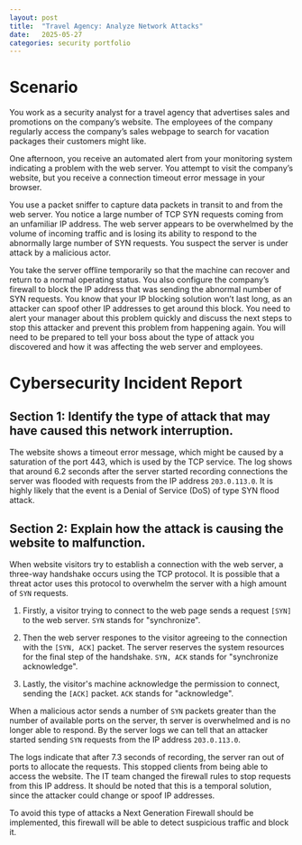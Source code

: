 ```yaml
---
layout: post
title:  "Travel Agency: Analyze Network Attacks"
date:   2025-05-27
categories: security portfolio
---
```


# Scenario

You work as a security analyst for a travel agency that advertises sales and promotions on the company’s website. The employees of the company regularly access the company’s sales webpage to search for vacation packages their customers might like.

One afternoon, you receive an automated alert from your monitoring system indicating a problem with the web server. You attempt to visit the company’s website, but you receive a connection timeout error message in your browser.

You use a packet sniffer to capture data packets in transit to and from the web server. You notice a large number of TCP SYN requests coming from an unfamiliar IP address. The web server appears to be overwhelmed by the volume of incoming traffic and is losing its ability to respond to the abnormally large number of SYN requests. You suspect the server is under attack by a malicious actor.

You take the server offline temporarily so that the machine can recover and return to a normal operating status. You also configure the company’s firewall to block the IP address that was sending the abnormal number of SYN requests. You know that your IP blocking solution won’t last long, as an attacker can spoof other IP addresses to get around this block. You need to alert your manager about this problem quickly and discuss the next steps to stop this attacker and prevent this problem from happening again. You will need to be prepared to tell your boss about the type of attack you discovered and how it was affecting the web server and employees.

# Cybersecurity Incident Report

## Section 1: Identify the type of attack that may have caused this network interruption.

The website shows a timeout error message, which might be caused by a saturation of the port 443, which is used by the TCP service. The log shows that around 6.2 seconds after the server started recording connections the server was flooded with requests from the IP address `203.0.113.0`. It is highly likely that the event is a Denial of Service (DoS) of type SYN flood attack.

## Section 2: Explain how the attack is causing the website to malfunction.

When website visitors try to establish a connection with the web server, a three-way handshake occurs using the TCP protocol. It is possible that a threat actor uses this protocol to overwhelm the server with a high amount of `SYN` requests.

1. Firstly, a visitor trying to connect to the web page sends a request `[SYN]` to the web server. `SYN` stands for "synchronize".

2. Then the web server respones to the visitor agreeing to the connection with the `[SYN, ACK]` packet. The server reserves the system resources for the final step of the handshake. `SYN, ACK` stands for "synchronize acknowledge".

3. Lastly, the visitor's machine acknowledge the permission to connect, sending the `[ACK]` packet. `ACK` stands for "acknowledge".

When a malicious actor sends a number of `SYN` packets greater than the number of available ports on the server, th server is overwhelmed and is no longer able to respond. By the server logs we can tell that an attacker started sending `SYN` requests from the IP address `203.0.113.0`.

The logs indicate that after 7.3 seconds of recording, the server ran out of ports to allocate the requests. This stopped clients from being able to access the website. The IT team changed the firewall rules to stop requests from this IP address. It should be noted that this is a temporal solution, since the attacker could change or spoof IP addresses.

To avoid this type of attacks a Next Generation Firewall should be implemented, this firewall will be able to detect suspicious traffic and block it.
